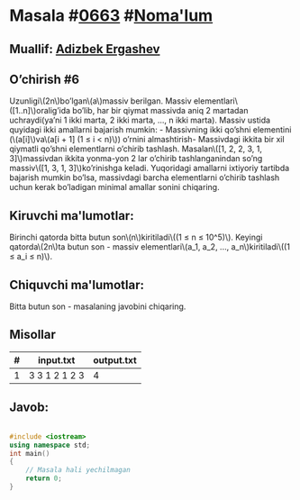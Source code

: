 
<h1>Masala #<a href="https://robocontest.uz/tasks/0663">0663</a> #<a href="https://robocontest.uz/tasks?category=1">Noma'lum</a></h1>
<h2> Muallif: <a href="https://robocontest.uz/profile/adizbek">Adizbek Ergashev</a></h2>
<h2>O’chirish #6</h2>
<p>Uzunligi\(2n\)bo’lgan\(a\)massiv berilgan. Massiv elementlari\([1..n]\)oralig’ida bo’lib, har bir qiymat massivda aniq 2 martadan uchraydi(ya’ni 1 ikki marta, 2 ikki marta, ..., n ikki marta). Massiv ustida quyidagi ikki amallarni bajarish mumkin:
- Massivning ikki qo’shni elementini (\(a[i]\)va\(a[i + 1] (1 ≤ i < n)\)) o’rnini almashtirish- Massivdagi ikkita bir xil qiymatli qo’shni elementlarni o’chirib tashlash. Masalan\([1, 2, 2, 3, 1, 3]\)massivdan ikkita yonma-yon 2 lar o’chirib tashlanganindan so’ng massiv\([1, 3, 1, 3]\)ko’rinishga keladi.
Yuqoridagi amallarni ixtiyoriy tartibda bajarish mumkin bo’lsa, massivdagi barcha elementlarni o’chirib tashlash uchun kerak bo’ladigan minimal amallar sonini chiqaring.</p>
<h2>Kiruvchi ma'lumotlar:</h2>
<p>Birinchi qatorda bitta butun son\(n\)kiritiladi\((1 ≤ n ≤ 10^5)\). Keyingi qatorda\(2n\)ta butun son - massiv elementlari\(a_1, a_2, ..., a_n\)kiritiladi\((1 ≤ a_i ≤ n)\).</p>
<h2>Chiquvchi ma'lumotlar:</h2>
<p>Bitta butun son - masalaning javobini chiqaring.</p>
<h2>Misollar</h2>
<table>
    <thead>
        <tr>
            <th>#</th>
            <th>input.txt</th>
            <th>output.txt</th>
        </tr>
    </thead>
    <tbody>
            <tr>
                <td>1</td>
                <td>3
3 1 2 1 2 3</td>
                <td>4</td>
            </tr>
    </tbody>
    </table>
    
<h2>Javob:</h2>

######
```cpp
#include <iostream>
using namespace std;
int main()
{
    // Masala hali yechilmagan
    return 0;
}
```
